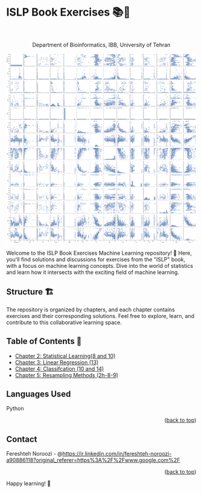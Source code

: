 # ISLP Book Exercises 📚🤖

<!-- PROJECT LOGO -->
<br />
<div align="center">

  <p align="center">
    Department of Bioinformatics, IBB, University of Tehran
    <br />
  </p>
</div>

<div align="center">
  <img src="10-c.png" alt="Alt text">
</div>

Welcome to the ISLP Book Exercises Machine Learning repository! 🌟 Here, you'll find solutions and discussions for exercises from the "ISLP" book, with a focus on machine learning concepts. Dive into the world of statistics and learn how it intersects with the exciting field of machine learning.

## Structure 🏗️
The repository is organized by chapters, and each chapter contains exercises and their corresponding solutions. Feel free to explore, learn, and contribute to this collaborative learning space.

## Table of Contents 📖
- [Chapter 2: Statistical Learning(8 and 10)](#)
- [Chapter 3: Linear Regression (13)](#)
- [Chapter 4: Classifcation (10 and 14)](#)
- [Chapter 5: Resampling Methods (2h-8-9)](#)

## Languages Used

Python 
<p align="right">(<a href="#readme-top">back to top</a>)</p>


<!-- CONTACT -->
## Contact

Fereshteh Noroozi - @https://ir.linkedin.com/in/fereshteh-noroozi-a90886118?original_referer=https%3A%2F%2Fwww.google.com%2F


<p align="right">(<a href="#readme-top">back to top</a>)</p>

Happy learning! 🚀

